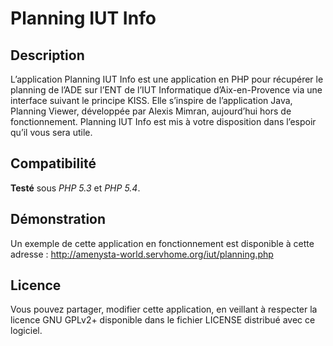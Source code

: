 Planning IUT Info
==========

Description
-------------
L’application Planning IUT Info est une application en PHP pour récupérer le planning de l’ADE sur l’ENT de l’IUT Informatique d’Aix-en-Provence via une interface suivant le principe KISS. Elle s’inspire de l’application Java, Planning Viewer, développée par Alexis Mimran, aujourd’hui hors de fonctionnement.
Planning IUT Info est mis à votre disposition dans l’espoir qu’il vous sera utile.


Compatibilité
-------------
**Testé** sous *PHP 5.3* et *PHP 5.4*.


Démonstration
-------------
Un exemple de cette application en fonctionnement est disponible à cette adresse : http://amenysta-world.servhome.org/iut/planning.php


Licence
-------------
Vous pouvez partager, modifier cette application, en veillant à respecter la licence GNU GPLv2+ disponible dans le fichier LICENSE distribué avec ce logiciel.